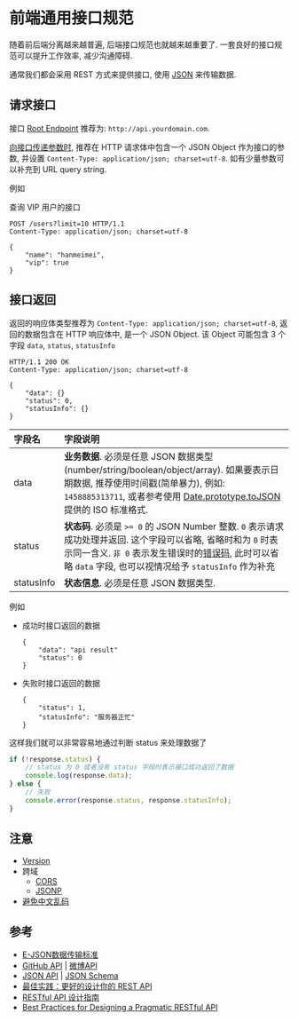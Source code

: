 # 前端通用接口规范

随着前后端分离越来越普遍, 后端接口规范也就越来越重要了. 一套良好的接口规范可以提升工作效率, 减少沟通障碍.

通常我们都会采用 REST 方式来提供接口, 使用 [JSON](http://json.org) 来传输数据.

## 请求接口

接口 [Root Endpoint](https://developer.github.com/v3/#root-endpoint) 推荐为: `http://api.yourdomain.com`.

[向接口传递参数时](https://developer.github.com/v3/#parameters), 推荐在 HTTP 请求体中包含一个 JSON Object 作为接口的参数, 并设置 `Content-Type: application/json; charset=utf-8`. 如有少量参数可以补充到 URL query string.

例如

查询 VIP 用户的接口

```
POST /users?limit=10 HTTP/1.1
Content-Type: application/json; charset=utf-8

{
    "name": "hanmeimei",
    "vip": true
}
```

## 接口返回

返回的响应体类型推荐为 `Content-Type: application/json; charset=utf-8`, 返回的数据包含在 HTTP 响应体中, 是一个 JSON Object. 该 Object 可能包含 3 个字段 `data`, `status`, `statusInfo`

```
HTTP/1.1 200 OK
Content-Type: application/json; charset=utf-8

{
    "data": {}
    "status": 0,
    "statusInfo": {}
}
````

**字段名** |**字段说明**
:----------|:-----------
data       | **业务数据**. 必须是任意 JSON 数据类型(number/string/boolean/object/array). 如果要表示日期数据, 推荐使用时间戳(简单暴力), 例如: `1458885313711`, 或者参考使用 [Date.prototype.toJSON](https://developer.mozilla.org/en-US/docs/Web/JavaScript/Reference/Global_Objects/Date/toJSON) 提供的 ISO 标准格式.
status     | **状态码**. 必须是 `>= 0` 的 JSON Number 整数. `0` 表示请求成功处理并返回. 这个字段可以省略, 省略时和为 `0` 时表示同一含义. `非 0` 表示发生错误时的[错误码](http://open.weibo.com/wiki/Error_code "错误码格式可以参考微博API的 Error code"), 此时可以省略 `data` 字段, 也可以视情况给予 `statusInfo` 作为补充
statusInfo | **状态信息**. 必须是任意 JSON 数据类型.

例如
* 成功时接口返回的数据

  ```
  {
      "data": "api result"
      "status": 0
  }
  ```
* 失败时接口返回的数据

  ```
  {
      "status": 1,
      "statusInfo": "服务器正忙"
  }
  ```

这样我们就可以非常容易地通过判断 status 来处理数据了
```javascript
if (!response.status) {
    // status 为 0 或者没有 status 字段时表示接口成功返回了数据
    console.log(response.data);
} else {
    // 失败
    console.error(response.status, response.statusInfo);
}
```

## 注意
* [Version](https://developer.github.com/v3/media/#request-specific-version "Accept: application/vnd.github.v3+json")
* 跨域
  - [CORS](https://developer.github.com/v3/#cross-origin-resource-sharing "Cross Origin Resource Sharing")
  - [JSONP](https://developer.github.com/v3/#json-p-callbacks)
* [避免中文乱码](http://blog.csdn.net/chaijunkun/article/details/8257209 "将中文等非 ASCII 字符转义为 \uFFFF 这样的 unicode 形式 | non-ASCII characters to be escaped as \uFFFF")

## 参考
* [E-JSON数据传输标准](https://github.com/ecomfe/spec/blob/master/e-json.md)
* [GitHub API](https://developer.github.com/v3/) | [微博API](http://open.weibo.com/wiki/%E5%BE%AE%E5%8D%9AAPI)
* [JSON API](http://jsonapi.org/) | [JSON Schema](http://json-schema.org/ "describes your JSON data format")
* [最佳实践：更好的设计你的 REST API](http://www.ibm.com/developerworks/cn/web/1103_chenyan_restapi)
* [RESTful API 设计指南](http://www.ruanyifeng.com/blog/2014/05/restful_api.html)
* [Best Practices for Designing a Pragmatic RESTful API](http://www.vinaysahni.com/best-practices-for-a-pragmatic-restful-api)
